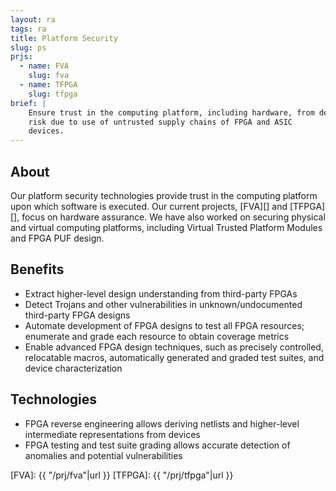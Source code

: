 ```yaml
---
layout: ra
tags: ra
title: Platform Security
slug: ps
prjs:
  - name: FVA
    slug: fva
  - name: TFPGA
    slug: tfpga
brief: |
    Ensure trust in the computing platform, including hardware, from design through deployment. Assess
    risk due to use of untrusted supply chains of FPGA and ASIC
    devices.
---
```


## About
Our platform security technologies provide trust in the computing platform upon which software is executed. Our current projects, [FVA][] and [TFPGA][], focus on hardware assurance. We have also worked on securing physical and virtual computing platforms, including Virtual Trusted Platform Modules and FPGA PUF design.

## Benefits
- Extract higher-level design understanding from third-party FPGAs
- Detect Trojans and other vulnerabilities in unknown/undocumented third-party FPGA designs
- Automate development of FPGA designs to test all FPGA resources; enumerate and grade each resource to obtain coverage metrics
- Enable advanced FPGA design techniques, such as precisely controlled, relocatable macros, automatically generated and graded test suites, and device characterization

## Technologies

- FPGA reverse engineering allows deriving netlists and higher-level intermediate representations from devices
- FPGA testing and test suite grading allows accurate detection of anomalies and potential vulnerabilities


[FVA]: {{ "/prj/fva"|url }}
[TFPGA]: {{ "/prj/tfpga"|url }}
